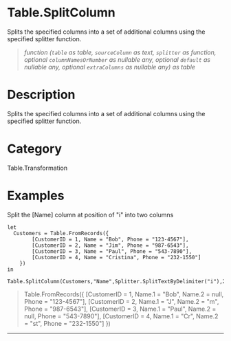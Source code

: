 ﻿# Table.SplitColumn
Splits the specified columns into a set of additional columns using the specified splitter function.
> _function (<code>table</code> as table, <code>sourceColumn</code> as text, <code>splitter</code> as function, optional <code>columnNamesOrNumber</code> as nullable any, optional <code>default</code> as nullable any, optional <code>extraColumns</code> as nullable any) as table_
# Description 
Splits the specified columns into a set of additional columns using the specified splitter function.

# Category 
Table.Transformation
# Examples 
Split the [Name] column at position of "i" into two columns
```
let 
  Customers = Table.FromRecords({
        [CustomerID = 1, Name = "Bob", Phone = "123-4567"],
        [CustomerID = 2, Name = "Jim", Phone = "987-6543"],
        [CustomerID = 3, Name = "Paul", Phone = "543-7890"],
        [CustomerID = 4, Name = "Cristina", Phone = "232-1550"]
    })
in
    Table.SplitColumn(Customers,"Name",Splitter.SplitTextByDelimiter("i"),2)
```
> Table.FromRecords({
    [CustomerID = 1, Name.1 = "Bob", Name.2 = null, Phone = "123-4567"],
    [CustomerID = 2, Name.1 = "J", Name.2 = "m", Phone = "987-6543"],
    [CustomerID = 3, Name.1 = "Paul", Name.2 = null, Phone = "543-7890"],
    [CustomerID = 4, Name.1 = "Cr", Name.2 = "st",  Phone = "232-1550"]
})
***
